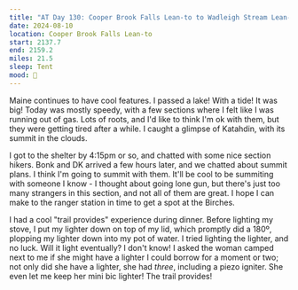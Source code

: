 ```yaml
---
title: "AT Day 130: Cooper Brook Falls Lean-to to Wadleigh Stream Lean-to"
date: 2024-08-10
location: Cooper Brook Falls Lean-to
start: 2137.7
end: 2159.2
miles: 21.5
sleep: Tent
mood: 🙂
---
```

Maine continues to have cool features. I passed a lake! With a tide! It was big! Today was mostly speedy, with a few sections where I felt like I was running out of gas. Lots of roots, and I'd like to think I'm ok with them, but they were getting tired after a while. I caught a glimpse of Katahdin, with its summit in the clouds.

I got to the shelter by 4:15pm or so, and chatted with some nice section hikers. Bonk and DK arrived a few hours later, and we chatted about summit plans. I think I'm going to summit with them. It'll be cool to be summiting with someone I know - I thought about going lone gun, but there's just too many strangers in this section, and not all of them are great. I hope I can make to the ranger station in time to get a spot at the Birches.

I had a cool "trail provides" experience during dinner. Before lighting my stove, I put my lighter down on top of my lid, which promptly did a 180º, plopping my lighter down into my pot of water. I tried lighting the lighter, and no luck. Will it light eventually? I don't know! I asked the woman camped next to me if she might have a lighter I could borrow for a moment or two; not only did she have a lighter, she had *three*, including a piezo igniter. She even let me keep her mini bic lighter! The trail provides!

